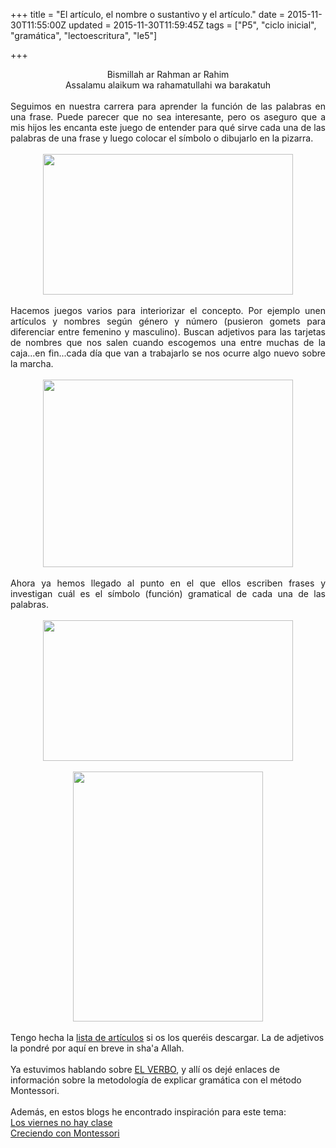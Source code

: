 +++
title = "El artículo, el nombre o sustantivo y el artículo."
date = 2015-11-30T11:55:00Z
updated = 2015-11-30T11:59:45Z
tags = ["P5", "ciclo inicial", "gramática", "lectoescritura", "le5"]

+++

<div dir="ltr" style="text-align: left;" trbidi="on"><div dir="ltr" style="text-align: left;" trbidi="on"><div style="text-align: center;">Bismillah ar Rahman ar Rahim</div><div style="text-align: center;">Assalamu alaikum wa rahamatullahi wa barakatuh</div><br /><div style="text-align: justify;">Seguimos en nuestra carrera para aprender la función de las palabras en una frase. Puede parecer que no sea interesante, pero os aseguro que a mis hijos les encanta este juego de entender para qué sirve cada una de las palabras de una frase y luego colocar el símbolo o dibujarlo en la pizarra.</div><br /><div style="text-align: justify;"><div class="separator" style="clear: both; text-align: center;"><a href="https://lh3.googleusercontent.com/-ih5Zp-aCqu4/VlwplCdR6zI/AAAAAAAAH7U/d5ft47AmLcY/s1600/PicsArt_11-30-11.46.27.jpg" imageanchor="1" style="margin-left: 1em; margin-right: 1em;"><img border="0" height="225" src="http://lh3.googleusercontent.com/-ih5Zp-aCqu4/VlwplCdR6zI/AAAAAAAAH7U/d5ft47AmLcY/s400/PicsArt_11-30-11.46.27.jpg" width="400" /></a></div><br />Hacemos juegos varios para interiorizar el concepto. Por ejemplo unen artículos y nombres según género y número (pusieron gomets para diferenciar entre femenino y masculino). Buscan&nbsp;adjetivos para las tarjetas de nombres que nos salen cuando escogemos una entre&nbsp;muchas de la caja...en fin...cada día que van a trabajarlo se nos ocurre algo nuevo sobre la marcha.&nbsp;</div><div style="text-align: justify;"><br /></div><div style="text-align: justify;"><div class="separator" style="clear: both; text-align: center;"><a href="https://lh3.googleusercontent.com/-YsbJga0z64w/Vlwpmc5pnoI/AAAAAAAAH7c/2oDnAqBlJmg/s1600/PicsArt_11-30-11.45.48.jpg" imageanchor="1" style="margin-left: 1em; margin-right: 1em;"><img border="0" height="300" src="http://lh3.googleusercontent.com/-YsbJga0z64w/Vlwpmc5pnoI/AAAAAAAAH7c/2oDnAqBlJmg/s400/PicsArt_11-30-11.45.48.jpg" width="400" /></a></div><br />Ahora ya hemos llegado al punto en el que ellos escriben frases y investigan cuál es el símbolo (función) gramatical de cada una de las palabras.<br /><br /></div><div class="separator" style="clear: both; text-align: center;"><a href="https://lh3.googleusercontent.com/-Ns_fol3ad54/VlwpiLhOYEI/AAAAAAAAH7E/SwneWe_76ag/s1600/PicsArt_11-30-11.47.55.jpg" imageanchor="1" style="margin-left: 1em; margin-right: 1em;"><img border="0" height="225" src="http://lh3.googleusercontent.com/-Ns_fol3ad54/VlwpiLhOYEI/AAAAAAAAH7E/SwneWe_76ag/s400/PicsArt_11-30-11.47.55.jpg" width="400" /></a></div><br /><div class="separator" style="clear: both; text-align: center;"><a href="https://lh3.googleusercontent.com/-FROuRwtoJ_8/VlwpjwpIk7I/AAAAAAAAH7M/YDevOZmLqDE/s1600/PicsArt_11-30-11.47.19.jpg" imageanchor="1" style="margin-left: 1em; margin-right: 1em;"><img border="0" height="400" src="http://lh3.googleusercontent.com/-FROuRwtoJ_8/VlwpjwpIk7I/AAAAAAAAH7M/YDevOZmLqDE/s400/PicsArt_11-30-11.47.19.jpg" width="304" /></a></div><br />Tengo hecha la <a href="https://app.box.com/s/4vktlahoxbxcnautwori4u1zsqcjj0su" target="_blank">lista de artículos</a>&nbsp;si os los queréis descargar. La de adjetivos la pondré por aquí en breve in sha'a Allah.<br /><br />Ya estuvimos hablando sobre <a href="http://almadrassadenoura.blogspot.com.es/2015/09/el-verbo.html" target="_blank">EL VERBO</a>, y allí os dejé enlaces de información sobre la metodología de explicar gramática con el método Montessori.<br /><br />Además, en estos blogs he encontrado inspiración para este tema:<br /><a href="http://losviernesnohayclase.blogspot.com.es/2015/06/el-sustantivo-y-el-articulo.html" target="_blank">Los viernes no hay clase</a><br /><a href="http://www.creciendoconmontessori.com/2014/09/gramatica-montessori-el-articulo.html" target="_blank">Creciendo con Montessori</a></div><div class="separator" style="clear: both; text-align: center;"></div><div class="separator" style="clear: both; text-align: center;"></div><div class="separator" style="clear: both; text-align: center;"></div><div class="separator" style="clear: both; text-align: center;"></div></div>
